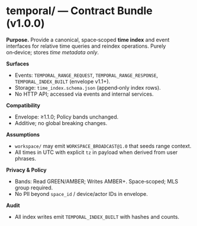 # temporal/ — Contract Bundle (v1.0.0)

**Purpose.** Provide a canonical, space‑scoped **time index** and event interfaces for relative time queries and reindex operations. Purely on‑device; stores *time metadata only*.

**Surfaces**
- Events: `TEMPORAL_RANGE_REQUEST`, `TEMPORAL_RANGE_RESPONSE`, `TEMPORAL_INDEX_BUILT` (envelope v1.1+).
- Storage: `time_index.schema.json` (append‑only index rows).
- No HTTP API; accessed via events and internal services.

**Compatibility**
- Envelope: ≥1.1.0; Policy bands unchanged.
- Additive; no global breaking changes.

**Assumptions**
- `workspace/` may emit `WORKSPACE_BROADCAST@1.0` that seeds range context.
- All times in UTC with explicit `tz` in payload when derived from user phrases.

**Privacy & Policy**
- Bands: Read GREEN/AMBER; Writes AMBER+. Space‑scoped; MLS group required.
- No PII beyond `space_id` / device/actor IDs in envelope.

**Audit**
- All index writes emit `TEMPORAL_INDEX_BUILT` with hashes and counts.
